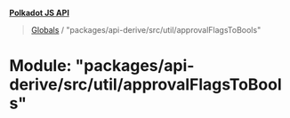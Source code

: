 **[Polkadot JS API](../README.md)**

> [Globals](../globals.md) / "packages/api-derive/src/util/approvalFlagsToBools"

# Module: "packages/api-derive/src/util/approvalFlagsToBools"
